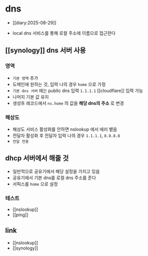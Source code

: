 # dns
+ [[diary:2025-08-29]]
- local dns 서비스를 통해 로컬 주소에 이름으로 접근한다

## [[synology]] dns 서버 사용
### 영역
- `기본 영역` 추가
- 도메인에 원하는 것, 입력 나의 경우 `home` 으로 가정
- `기본 dns 서버` 에는 public dns 입력 `1.1.1.1` [[cloudflare]] 입력 가능
- 나머지 기본 값 유지
- 생성후 레코드에서 `ns.home` 의 값을 **해당 dns의 주소** 로 변경

### 해상도
- 해상도 서비스 활성화를 안하면 nslookup 에서 에러 뱉음
- 전달자 활성화 후 전달자 입력 나의 경우 `1.1.1.1`, `8.8.8.8`
- `전달 전용`

## dhcp 서버에서 해줄 것
- 일반적으로 공유기에서 해당 설정을 가지고 있음
- 공유기에서 기본 dns를 로컬 dns 주소를 준다
- 서픽스를 `home` 으로 설정

### 테스트
- [[nslookup]]
- [[ping]]

## link
- [[nslookup]]
- [[synology]]
